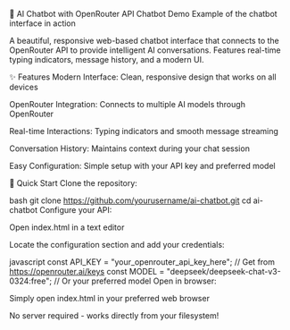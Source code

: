 🤖 AI Chatbot with OpenRouter API
Chatbot Demo Example of the chatbot interface in action

A beautiful, responsive web-based chatbot interface that connects to the OpenRouter API to provide intelligent AI conversations. Features real-time typing indicators, message history, and a modern UI.

✨ Features
Modern Interface: Clean, responsive design that works on all devices

OpenRouter Integration: Connects to multiple AI models through OpenRouter

Real-time Interactions: Typing indicators and smooth message streaming

Conversation History: Maintains context during your chat session

Easy Configuration: Simple setup with your API key and preferred model

🚀 Quick Start
Clone the repository:

bash
git clone https://github.com/yourusername/ai-chatbot.git
cd ai-chatbot
Configure your API:

Open index.html in a text editor

Locate the configuration section and add your credentials:

javascript
const API_KEY = "your_openrouter_api_key_here"; // Get from https://openrouter.ai/keys
const MODEL = "deepseek/deepseek-chat-v3-0324:free"; // Or your preferred model
Open in browser:

Simply open index.html in your preferred web browser

No server required - works directly from your filesystem!
